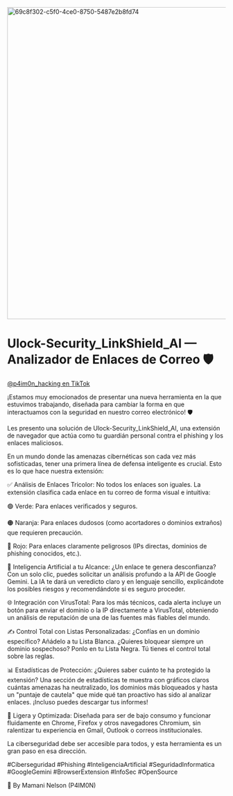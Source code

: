 
<img width="1280" height="720" alt="69c8f302-c5f0-4ce0-8750-5487e2b8fd74" src="https://github.com/user-attachments/assets/c02f1a21-3e3c-4ea8-90f9-b529abcfe054" />

# Ulock-Security_LinkShield_AI — Analizador de Enlaces de Correo 🛡️

[@p4im0n_hacking en TikTok](https://www.tiktok.com/p4im0n_hacking/video/7528964714014067974)

¡Estamos muy emocionados de presentar una nueva herramienta en la que estuvimos trabajando, diseñada para cambiar la forma en que interactuamos con la seguridad en nuestro correo electrónico! 🛡️

Les presento una solución de Ulock-Security_LinkShield_AI, una extensión de navegador que actúa como tu guardián personal contra el phishing y los enlaces maliciosos.

En un mundo donde las amenazas cibernéticas son cada vez más sofisticadas, tener una primera línea de defensa inteligente es crucial. Esto es lo que hace nuestra extensión:

✅ Análisis de Enlaces Tricolor: No todos los enlaces son iguales. La extensión clasifica cada enlace en tu correo de forma visual e intuitiva:

🟢 Verde: Para enlaces verificados y seguros.

🟠 Naranja: Para enlaces dudosos (como acortadores o dominios extraños) que requieren precaución.

🔴 Rojo: Para enlaces claramente peligrosos (IPs directas, dominios de phishing conocidos, etc.).

🧠 Inteligencia Artificial a tu Alcance: ¿Un enlace te genera desconfianza? Con un solo clic, puedes solicitar un análisis profundo a la API de Google Gemini. La IA te dará un veredicto claro y en lenguaje sencillo, explicándote los posibles riesgos y recomendándote si es seguro proceder.

🌐 Integración con VirusTotal: Para los más técnicos, cada alerta incluye un botón para enviar el dominio o la IP directamente a VirusTotal, obteniendo un análisis de reputación de una de las fuentes más fiables del mundo.

✍️ Control Total con Listas Personalizadas: ¿Confías en un dominio específico? Añádelo a tu Lista Blanca. ¿Quieres bloquear siempre un dominio sospechoso? Ponlo en tu Lista Negra. Tú tienes el control total sobre las reglas.

📊 Estadísticas de Protección: ¿Quieres saber cuánto te ha protegido la extensión? Una sección de estadísticas te muestra con gráficos claros cuántas amenazas ha neutralizado, los dominios más bloqueados y hasta un "puntaje de cautela" que mide qué tan proactivo has sido al analizar enlaces. ¡Incluso puedes descargar tus informes!

🚀 Ligera y Optimizada: Diseñada para ser de bajo consumo y funcionar fluidamente en Chrome, Firefox y otros navegadores Chromium, sin ralentizar tu experiencia en Gmail, Outlook o correos institucionales.

La ciberseguridad debe ser accesible para todos, y esta herramienta es un gran paso en esa dirección.

#Ciberseguridad #Phishing #InteligenciaArtificial #SeguridadInformatica #GoogleGemini #BrowserExtension #InfoSec #OpenSource

🚩 By Mamani Nelson (P4IM0N)
